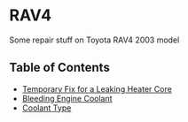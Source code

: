 # RAV4
Some repair stuff on Toyota RAV4 2003 model

## Table of Contents

- [Temporary Fix for a Leaking Heater Core](TemporaryFix.md)
- [Bleeding Engine Coolant](BleedingEngineCoolant.md)
- [Coolant Type](CoolantType.md)

